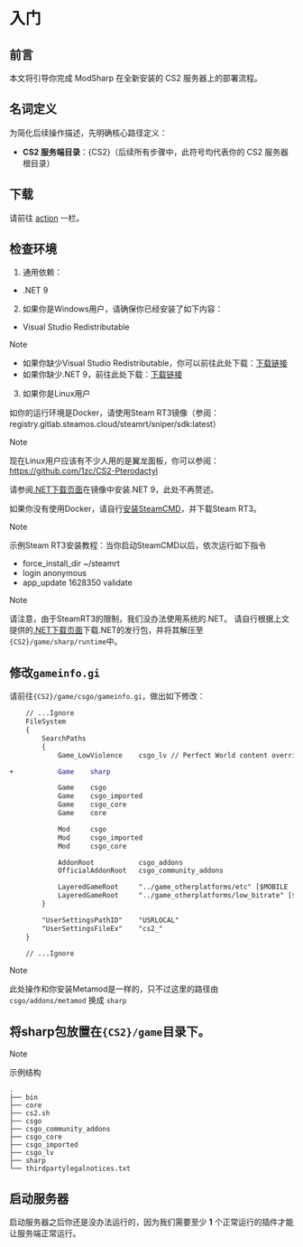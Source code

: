 # 入门
## 前言

本文将引导你完成 ModSharp 在全新安装的 CS2 服务器上的部署流程。

## 名词定义
为简化后续操作描述，先明确核心路径定义：​
- **CS2 服务端目录**：{CS2}（后续所有步骤中，此符号均代表你的 CS2 服务器根目录）

## 下载
请前往 [action](https://github.com/Kxnrl/modsharp-public/actions) 一栏。

## 检查环境

1. 通用依赖：
- .NET 9

2. 如果你是Windows用户，请确保你已经安装了如下内容：
- Visual Studio Redistributable

> [!NOTE]
> - 如果你缺少Visual Studio Redistributable，你可以前往此处下载：[下载链接](https://learn.microsoft.com/zh-cn/cpp/windows/latest-supported-vc-redist?view=msvc-170)
> - 如果你缺少.NET 9，前往此处下载：[下载链接](https://dotnet.microsoft.com/zh-cn/download/dotnet/9.0)

3. 如果你是Linux用户

如你的运行环境是Docker，请使用Steam RT3镜像（参阅：registry.gitlab.steamos.cloud/steamrt/sniper/sdk:latest）
> [!NOTE]
> 现在Linux用户应该有不少人用的是翼龙面板，你可以参阅：https://github.com/1zc/CS2-Pterodactyl

请参阅[.NET下载页面](https://dotnet.microsoft.com/zh-cn/download/dotnet/9.0)在镜像中安装.NET 9，此处不再赘述。

如果你没有使用Docker，请自行[安装SteamCMD](https://developer.valvesoftware.com/wiki/SteamCMD)，并下载Steam RT3。
> [!NOTE]
> 示例Steam RT3安装教程：当你启动SteamCMD以后，依次运行如下指令
> - force_install_dir ~/steamrt
> - login anonymous
> - app_update 1628350 validate

> [!NOTE]
> 请注意，由于SteamRT3的限制，我们没办法使用系统的.NET。
> 请自行根据上文提供的[.NET下载页面](https://dotnet.microsoft.com/zh-cn/download/dotnet/9.0)下载.NET的发行包，并将其解压至`{CS2}/game/sharp/runtime`中。

## 修改`gameinfo.gi`

请前往`{CS2}/game/csgo/gameinfo.gi`，做出如下修改：
```diff
    // ...Ignore
	FileSystem
	{
		SearchPaths
		{
			Game_LowViolence	csgo_lv // Perfect World content override

+			Game	sharp

			Game	csgo
			Game	csgo_imported
			Game	csgo_core
			Game	core

			Mod		csgo
			Mod		csgo_imported
			Mod		csgo_core

			AddonRoot			csgo_addons
			OfficialAddonRoot	csgo_community_addons

			LayeredGameRoot		"../game_otherplatforms/etc" [$MOBILE || $ETC_TEXTURES] //Some platforms do not support DXT compression. ETC is a well-supported alternative.
			LayeredGameRoot		"../game_otherplatforms/low_bitrate" [$MOBILE]
		}

		"UserSettingsPathID"	"USRLOCAL"
		"UserSettingsFileEx"	"cs2_"
	}

    // ...Ignore
```
> [!NOTE]
> 此处操作和你安装Metamod是一样的，只不过这里的路径由 `csgo/addons/metamod` 换成 `sharp`

## 将sharp包放置在`{CS2}/game`目录下。
> [!NOTE]
> 示例结构
> ```
> .
> ├── bin
> ├── core 
> ├── cs2.sh
> ├── csgo
> ├── csgo_community_addons
> ├── csgo_core 
> ├── csgo_imported 
> ├── csgo_lv
> ├── sharp
> └── thirdpartylegalnotices.txt
> ```

## 启动服务器

启动服务器之后你还是没办法运行的，因为我们需要至少 **1** 个正常运行的插件才能让服务端正常运行。
